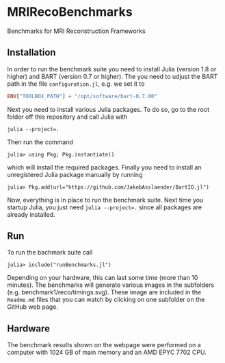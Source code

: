 # MRIRecoBenchmarks
Benchmarks for MRI Reconstruction Frameworks

## Installation 

In order to run the benchmark suite you need to install Julia (version 1.8 or higher) and BART (version 0.7 or higher). The you need to udjust the BART path in the file `configuration.jl`, e.g. we set it to
```julia
ENV["TOOLBOX_PATH"] = "/opt/software/bart-0.7.00"
```
Next you need to install various Julia packages. To do so, go to the root folder off this repository and call Julia with
```
julia --project=. 
```
Then run the command 
```
julia> using Pkg; Pkg.instantiate()
```
which will install the required packages. Finally you need to install an unregistered Julia package manually by running
```
julia> Pkg.add(url="https://github.com/JakobAsslaender/BartIO.jl")
```
Now, everything is in place to run the benchmark suite. Next time you startup Julia, you just need `julia --project=.` since all packages are already installed.

## Run

To run the bachmark suite call
```
julia> include("runBenchmarks.jl")
```
Depending on your hardware, this can last some time (more than 10 minutes). The benchmarks will generate various images in the subfolders (e.g. benchmark1/reco/timings.svg). These image are included in the `Readme.md` files that you can watch by clicking on one subfolder on the GitHub web page.

## Hardware

The benchmark results shown on the webpage were performed on a computer with 1024 GB of main memory and an AMD EPYC 7702 CPU.
